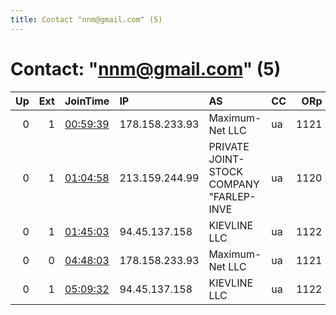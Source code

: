```yaml
---
title: Contact "nnm@gmail.com" (5)
---
```


# Contact: "nnm@gmail.com" (5)

|   Up |   Ext | JoinTime                                                                                              | IP             | AS                                            | CC   |   ORp |   Dirp | OS    | Version   | Nickname   |   eFamMembers |
|-----:|------:|:------------------------------------------------------------------------------------------------------|:---------------|:----------------------------------------------|:-----|------:|-------:|:------|:----------|:-----------|--------------:|
|    0 |     1 | [00:59:39](https://nusenu.github.io/OrNetStats/w/relay/84C3AD4E80B6C2B8DE01C664A205F4EE6292DCC2.html) | 178.158.233.93 | Maximum-Net LLC                               | ua   |  1121 |      0 | Linux | 0.4.2.7   | nnmmax     |             1 |
|    0 |     1 | [01:04:58](https://nusenu.github.io/OrNetStats/w/relay/B09B7599F50354E4DBAAC8BC8C626BADBB25F9DF.html) | 213.159.244.99 | PRIVATE JOINT-STOCK COMPANY &quot;FARLEP-INVE | ua   |  1120 |      0 | Linux | 0.4.2.7   | nnmveg     |             1 |
|    0 |     1 | [01:45:03](https://nusenu.github.io/OrNetStats/w/relay/38DBBF60D7D17BCDA67D95971A21FE65C1ABCD6C.html) | 94.45.137.158  | KIEVLINE LLC                                  | ua   |  1122 |      0 | Linux | 0.4.2.7   | nnmvas     |             1 |
|    0 |     0 | [04:48:03](https://nusenu.github.io/OrNetStats/w/relay/904E968B48EF365964B215FB61A907375FFF8DE1.html) | 178.158.233.93 | Maximum-Net LLC                               | ua   |  1121 |   9030 | Linux | 0.4.5.10  | nnmmax     |             1 |
|    0 |     1 | [05:09:32](https://nusenu.github.io/OrNetStats/w/relay/05BC0738F6082B20E0D68A1A37EEFAA7FCA30BC8.html) | 94.45.137.158  | KIEVLINE LLC                                  | ua   |  1122 |      0 | Linux | 0.4.5.10  | nnmvas     |             1 |
